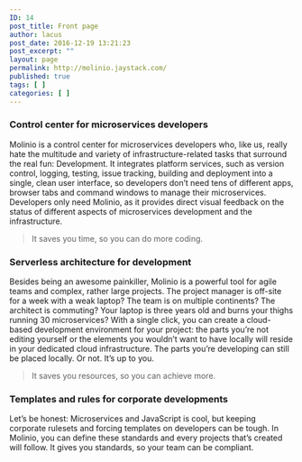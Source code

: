```yaml
---
ID: 14
post_title: Front page
author: lacus
post_date: 2016-12-19 13:21:23
post_excerpt: ""
layout: page
permalink: http://molinio.jaystack.com/
published: true
tags: [ ]
categories: [ ]
---
```

### Control center for microservices developers 

Molinio is a control center for microservices developers who, like us, really hate the multitude and variety of infrastructure-related tasks that surround the real fun: Development. 
It integrates platform services, such as version control, logging, testing, issue tracking, building and deployment into a single, clean user interface, so developers don’t need tens of different apps, browser tabs and command windows to manage their microservices. Developers only need Molinio, as it provides direct visual feedback on the status of different aspects of microservices development and the infrastructure. 

> It saves you time, so you can do more coding. 

### Serverless architecture for development 

Besides being an awesome painkiller, Molinio is a powerful tool for agile teams and complex, rather large projects. The project manager is off-site for a week with a weak laptop? The team is on multiple continents? The architect is commuting? Your laptop is three years old and burns your thighs running 30 microservices? With a single click, you can create a cloud-based development environment for your project: the parts you’re not editing yourself or the elements you wouldn’t want to have locally will reside in your dedicated cloud infrastructure. The parts you’re developing can still be placed locally. Or not. It’s up to you. 

> It saves you resources, so you can achieve more. 

### Templates and rules for corporate developments 

Let’s be honest: Microservices and JavaScript is cool, but keeping corporate rulesets and forcing templates on developers can be tough. In Molinio, you can define these standards and every projects that’s created will follow. 
It gives you standards, so your team can be compliant.